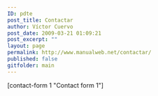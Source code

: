 ```yaml
---
ID: pdte
post_title: Contactar
author: Víctor Cuervo
post_date: 2009-03-21 01:09:21
post_excerpt: ""
layout: page
permalink: http://www.manualweb.net/contactar/
published: false
gitfolder: main
---
```

[contact-form 1 "Contact form 1"]
